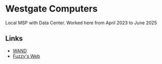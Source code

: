 # Westgate Computers

Local MSP with Data Center. Worked here from April 2023 to June 2025

## Links

- [WAND](./WAND.md)
- [Fuzzy's Web](./FuzzysWeb/README.md)
